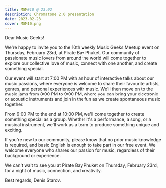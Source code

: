 ```yaml
---
title: MGM#10 @ 23.02
description: Chromatone 2.0 presentation
date: 2023-02-23
cover: MGM10.png
---
```


Dear Music Geeks!

We're happy to invite you to the 10th weekly Music Geeks Meetup event on Thursday, February 23rd, at Pirate Bay Phuket. Our community of passionate music lovers from around the world will come together to explore our collective love of music, connect with one another, and create something special.

Our event will start at 7:00 PM with an hour of interactive talks about our music passions, where everyone is welcome to share their favourite artists, genres, and personal experiences with music. We'll then move on to the music jams from 8:00 PM to 9:00 PM, where you can bring your electronic or acoustic instruments and join in the fun as we create spontaneous music together.

From 9:00 PM to the end at 10:00 PM, we'll come together to create something special as a group. Whether it's a performance, a song, or a musical instrument, we'll work as a team to produce something unique and exciting.

If you're new to our community, please know that no prior music knowledge is required, and basic English is enough to take part in our free event. We welcome everyone who shares our passion for music, regardless of their background or experience.

We can't wait to see you at Pirate Bay Phuket on Thursday, February 23rd, for a night of music, connection, and creativity.

Best regards,
Denis Starov.